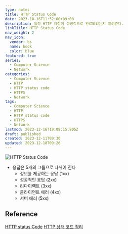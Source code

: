 ```yaml
---
type: notes
title: HTTP Status Code
date: 2023-10-16T11:52:00+09:00
description: 특정 HTTP 요청이 성공적으로 완료되었는지 알려준다.
linkTitle: HTTP Status Code
nav_weight: 2
nav_icon:
  vendor: bs
  name: book
  color: blue
featured: true
series:
  - Computer Science
  - Network
categories:
  - Computer Science
  - HTTP
  - HTTP status code
  - HTTPS
  - Network
tags:
  - Computer Science
  - HTTP
  - HTTP status code
  - HTTPS
  - Network
lastmod: 2023-12-16T19:08:15.805Z
draft: published
created: 2023-12-11T09:30
updated: 2023-12-18T09:26
---
```


![HTTP Status Code](/computer-science/http-status-code.webp "https://octaviocode.medium.com/http-status-code-2a5622ea52a4")

- 응답은 5개의 그룹으로 나뉘어 진다
  - 정보를 제공하는 응답 (1xx)
  - 성공적인 응답 (2xx)
  - 리다이렉트 (3xx)
  - 클라이언트 에러 (4xx)
  - 서버 에러 (5xx)

## Reference

[HTTP status Code](https://developer.mozilla.org/ko/docs/Web/HTTP/Status)
[HTTP 상태 코드 정리](https://www.whatap.io/ko/blog/40/index.html)
